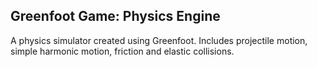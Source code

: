 <h2>Greenfoot Game: Physics Engine</h2>
A physics simulator created using Greenfoot. Includes projectile motion, simple harmonic motion, friction and elastic collisions.
